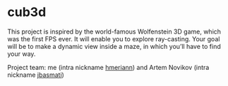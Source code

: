 # cub3d
This project is inspired by the world-famous Wolfenstein 3D game, which was the first FPS ever. It will enable you to explore ray-casting. Your goal will be to make a dynamic view inside a maze, in which you’ll have to find your way.

Project team:
me (intra nickname [hmeriann](https://github.com/hmeriann)) and
Artem Novikov (intra nickname [jbasmati](https://github.com/Archi669))
